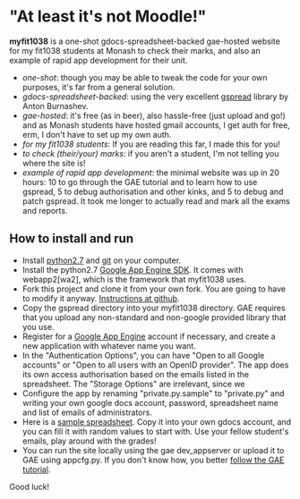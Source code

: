 "At least it's not Moodle!"
===========================

**myfit1038** is a one-shot gdocs-spreadsheet-backed gae-hosted website for my fit1038 students at Monash to check their marks, and also an example of rapid app development for their unit.

- _one-shot_: though you may be able to tweak the code for your own purposes, it's far from a general solution.
- _gdocs-spreadsheet-backed_: using the very excellent [gspread](http://github.com/burnash/gspread "gspread") library by Anton Burnashev.
- _gae-hosted_: it's free (as in beer), also hassle-free (just upload and go!) and as Monash students have hosted gmail accounts, I get auth for free, erm, I don't have to set up my own auth.
- _for my fit1038 students_: If you are reading this far, I made this for you!
- _to check (their/your) marks_: if you aren't a student, I'm not telling you where the site is!
- _example of rapid app development_: the minimal website was up in 20 hours: 10 to go through the GAE tutorial and to learn how to use gspread, 5 to debug authorisation and other kinks, and 5 to debug and patch gspread. It took me longer to actually read and mark all the exams and reports.

How to install and run
----------------------

- Install [python2.7][python] and [git] on your computer.
- Install the python2.7 [Google App Engine SDK][sdk]. It comes with webapp2[wa2], which is the framework that myfit1038 uses.
- Fork this project and clone it from your own fork. You are going to have to modify it anyway. [Instructions at github][fac].
- Copy the gspread directory into your myfit1038 directory. GAE requires that you upload any non-standard and non-google provided library that you use.
- Register for a [Google App Engine][gae] account if necessary, and create a new application with whatever name you want.
- In the "Authentication Options", you can have "Open to all Google accounts" or "Open to all users with an OpenID provider". The app does its own access authorisation based on the emails listed in the spreadsheet. The "Storage Options" are irrelevant, since we 
- Configure the app by renaming "private.py.sample" to "private.py" and writing your own google docs account, password, spreadsheet name and list of emails of administrators.
- Here is a [sample spreadsheet][sample]. Copy it into your own gdocs account, and you can fill it with random values to start with. Use your fellow student's emails, play around with the grades!
- You can run the site locally using the gae dev_appserver or upload it to GAE using appcfg.py. If you don't know how, you better [follow the GAE tutorial][tutorial].

Good luck!


[git]: http://git-scm.com/
[python]: http://python.org/download/
[gae]: https://appengine.google.com/
[sdk]: 	https://developers.google.com/appengine/downloads
[fac]: http://help.github.com/fork-a-repo/
[sample]: https://docs.google.com/spreadsheet/ccc?key=0At_eoPQlRC9XdDZyMjJISTB2cGFuQXQweDQ2NWFzREE
[tutorial]: https://developers.google.com/appengine/docs/python/gettingstartedpython27/
